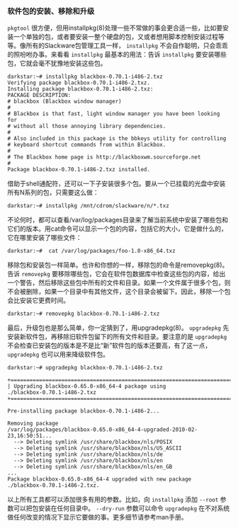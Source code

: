 ### 软件包的安装、移除和升级

 `pkgtool` 很方便，但用installpkg(8)处理一些不常做的事会更合适一些，比如要安装一个单独的包，或者要安装一整个硬盘的包，又或者想用脚本控制安装过程等等。像所有的Slackware包管理工具一样， `installpkg` 不会自作聪明，只会乖乖的照吩咐办事。来看看 `installpkg` 最基本的用法：告诉 `installpkg` 要安装哪些包，它就会毫不犹豫地安装这些包。

	darkstar:~# installpkg blackbox-0.70.1-i486-2.txz
	Verifying package blackbox-0.70.1-i486-2.txz.
	Installing package blackbox-0.70.1-i486-2.txz:
	PACKAGE DESCRIPTION:
	# blackbox (Blackbox window manager)
	#
	# Blackbox is that fast, light window manager you have been looking for
	# without all those annoying library dependencies.
	#
	# Also included in this package is the bbkeys utility for controlling
	# keyboard shortcut commands from within Blackbox.
	#
	# The Blackbox home page is http://blackboxwm.sourceforge.net
	#
	Package blackbox-0.70.1-i486-2.txz installed.

借助于shell通配符，还可以一下子安装很多个包。要从一个已挂载的光盘中安装所有N系列的包，只需要这么做：

	darkstar:~# installpkg /mnt/cdrom/slackware/n/*.txz

不论何时，都可以查看/var/log/packages目录来了解当前系统中安装了哪些包和它们的版本。用cat命令可以显示一个包的内容，包括它的大小，它是做什么的，它在哪里安装了哪些文件：

	darkstar:~#  cat /var/log/packages/foo-1.0-x86_64.txz

移除包和安装包一样简单。也许和你想的一样，移除包的命令是removepkg(8)。告诉 `removepkg` 要移除哪些包，它会在软件包数据库中检查这些包的内容，给出一个警告，然后移除这些包中所有的文件和目录。如果一个文件属于很多个包，则不会被删除，如果一个目录中有其他文件，这个目录会被留下。因此，移除一个包会比安装它更费时间。

	darkstar:~# removepkg blackbox-0.70.1-i486-2.txz

最后，升级包也是那么简单，你一定猜到了，用upgradepkg(8)。 `upgradepkg` 先安装新软件包，再移除旧软件包留下的所有文件和目录。要注意的是 `upgradepkg` 不会检查已安装包的版本是不是比“新”软件包的版本还要高，有了这一点， `upgradepkg` 也可以用来降级软件包。

	darkstar:~# upgradepkg blackbox-0.70.1-i486-2.txz

	+==============================================================================
	| Upgrading blackbox-0.65.0-x86_64-4 package using
	./blackbox-0.70.1-i486-2.txz
	+==============================================================================

	Pre-installing package blackbox-0.70.1-i486-2...

	Removing package
	/var/log/packages/blackbox-0.65.0-x86_64-4-upgraded-2010-02-23,16:50:51...
	  --> Deleting symlink /usr/share/blackbox/nls/POSIX
	  --> Deleting symlink /usr/share/blackbox/nls/US_ASCII
	  --> Deleting symlink /usr/share/blackbox/nls/de
	  --> Deleting symlink /usr/share/blackbox/nls/en
	  --> Deleting symlink /usr/share/blackbox/nls/en_GB
	...
	Package blackbox-0.65.0-x86_64-4 upgraded with new package
	./blackbox-0.70.1-i486-2.txz.

以上所有工具都可以添加很多有用的参数。比如，向 `installpkg` 添加 `--root` 参数可以把包安装在任何目录中。 `--dry-run` 参数可以命令 `upgradepkg` 在不对系统做任何改变的情况下显示它要做的事。更多细节请参考man手册。